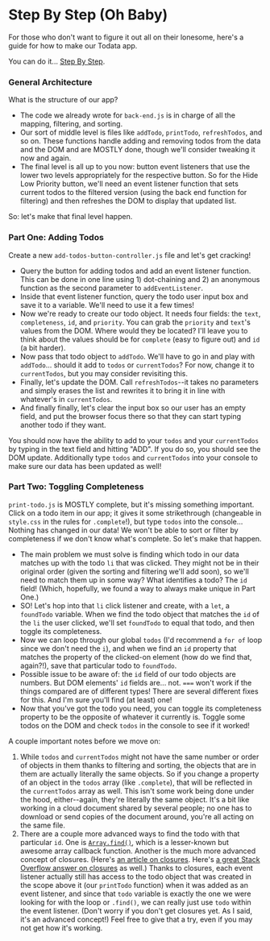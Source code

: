 # Step By Step (Oh Baby)

For those who don't want to figure it out all on their lonesome, here's a guide for how to make our Todata app.

You can do it... [Step By Step](https://www.youtube.com/watch?v=ay6GjmiJTPM).


### General Architecture

What is the structure of our app?

* The code we already wrote for `back-end.js` is in charge of all the mapping, filtering, and sorting.
* Our sort of middle level is files like `addTodo`, `printTodo`, `refreshTodos`, and so on. These functions handle adding and removing todos from the data and the DOM and are MOSTLY done, though we'll consider tweaking it now and again.
* The final level is all up to you now: button event listeners that use the lower two levels appropriately for the respective button. So for the Hide Low Priority button, we'll need an event listener function that sets current todos to the filtered version (using the back end function for filtering) and then refreshes the DOM to display that updated list.

So: let's make that final level happen.


### Part One: Adding Todos

Create a new `add-todos-button-controller.js` file and let's get cracking!

* Query the button for adding todos and add an event listener function. This can be done in one line using 1) dot-chaining and 2) an anonymous function as the second parameter to `addEventListener`.
* Inside that event listener function, query the todo user input box and save it to a variable. We'll need to use it a few times!
* Now we're ready to create our todo object. It needs four fields: the `text`, `completeness`, `id`, and `priority`. You can grab the `priority` and `text`'s values from the DOM. Where would they be located? I'll leave you to think about the values should be for `complete` (easy to figure out) and `id` (a bit harder).
* Now pass that todo object to `addTodo`. We'll have to go in and play with `addTodo`... should it add to `todos` or `currentTodos`? For now, change it to `currentTodos`, but you may consider revisiting this.
* Finally, let's update the DOM. Call `refreshTodos`--it takes no parameters and simply erases the list and rewrites it to bring it in line with whatever's in `currentTodos`.
* And finally finally, let's clear the input box so our user has an empty field, and put the browser focus there so that they can start typing another todo if they want.

You should now have the ability to add to your `todos` and your `currentTodos` by typing in the text field and hitting "ADD". If you do so, you should see the DOM update. Additionally type `todos` and `currentTodos` into your console to make sure our data has been updated as well!


### Part Two: Toggling Completeness

`print-todo.js` is MOSTLY complete, but it's missing something important. Click on a todo item in our app; it gives it some strikethrough (changeable in `style.css` in the rules for `.complete`!), but type `todos` into the console... Nothing has changed in our data! We won't be able to sort or filter by completeness if we don't know what's complete. So let's make that happen.

* The main problem we must solve is finding which todo in our data matches up with the todo `li` that was clicked. They might not be in their original order (given the sorting and filtering we'll add soon), so we'll need to match them up in some way? What identifies a todo? The `id` field! (Which, hopefully, we found a way to always make unique in Part One.) 
* SO! Let's hop into that `li` click listener and create, with a `let`, a `foundTodo` variable. When we find the todo object that matches the `id` of the `li` the user clicked, we'll set `foundTodo` to equal that todo, and then toggle its completeness.
* Now we can loop through our global `todos` (I'd recommend a `for of` loop since we don't need the `i`), and when we find an `id` property that matches the property of the clicked-on element (how do we find that, again?!), save that particular todo to `foundTodo`.
* Possible issue to be aware of: the `id` field of our todo objects are numbers. But DOM elements' `id` fields are... not. `===` won't work if the things compared are of different types! There are several different fixes for this. And I'm sure you'll find (at least) one!
* Now that you've got the todo you need, you can toggle its completeness property to be the opposite of whatever it currently is. Toggle some todos on the DOM and check `todos` in the console to see if it worked!

A couple important notes before we move on:
1. While `todos` and `currentTodos` might not have the same number or order of objects in them thanks to filtering and sorting, the objects that are in them are actually literally the same objects. So if you change a property of an object in the `todos` array (like `.complete`), that will be reflected in the `currentTodos` array as well. This isn't some work being done under the hood, either--again, they're literally the same object. It's a bit like working in a cloud document shared by several people; no one has to download or send copies of the document around, you're all acting on the same file.
2. There are a couple more advanced ways to find the todo with that particular `id`. One is [`Array.find()`](https://developer.mozilla.org/en-US/docs/Web/JavaScript/Reference/Global_Objects/Array/find), which is a lesser-known but awesome array callback function. Another is the much more advanced concept of closures. (Here's [an article on closures](https://medium.com/dailyjs/i-never-understood-javascript-closures-9663703368e8). Here's [a great Stack Overflow answer on closures](https://stackoverflow.com/a/111111) as well.) Thanks to closures, each event listener actually still has access to the todo object that was created in the scope above it (our `printTodo` function) when it was added as an event listener, and since that `todo` variable is exactly the one we were looking for with the loop or `.find()`, we can really just use `todo` within the event listener. (Don't worry if you don't get closures yet. As I said, it's an advanced concept!) Feel free to give that a try, even if you may not get how it's working.
